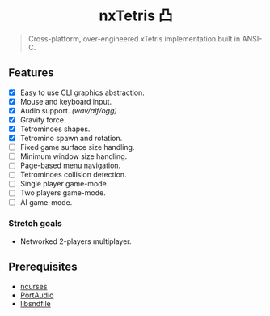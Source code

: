 <h1 align="center">nxTetris 凸</h1>

> Cross-platform, over-engineered xTetris implementation built in ANSI-C.

## Features

- [x] Easy to use CLI graphics abstraction.
- [x] Mouse and keyboard input.
- [x] Audio support. _(wav/aif/ogg)_
- [x] Gravity force.
- [x] Tetrominoes shapes.
- [x] Tetromino spawn and rotation.
- [ ] Fixed game surface size handling.
- [ ] Minimum window size handling.
- [ ] Page-based menu navigation.
- [ ] Tetrominoes collision detection.
- [ ] Single player game-mode.
- [ ] Two players game-mode.
- [ ] AI game-mode.

### Stretch goals

- Networked 2-players multiplayer.

## Prerequisites

- [ncurses](https://invisible-island.net/ncurses/)
- [PortAudio](http://www.portaudio.com/)
- [libsndfile](http://www.mega-nerd.com/libsndfile/)
